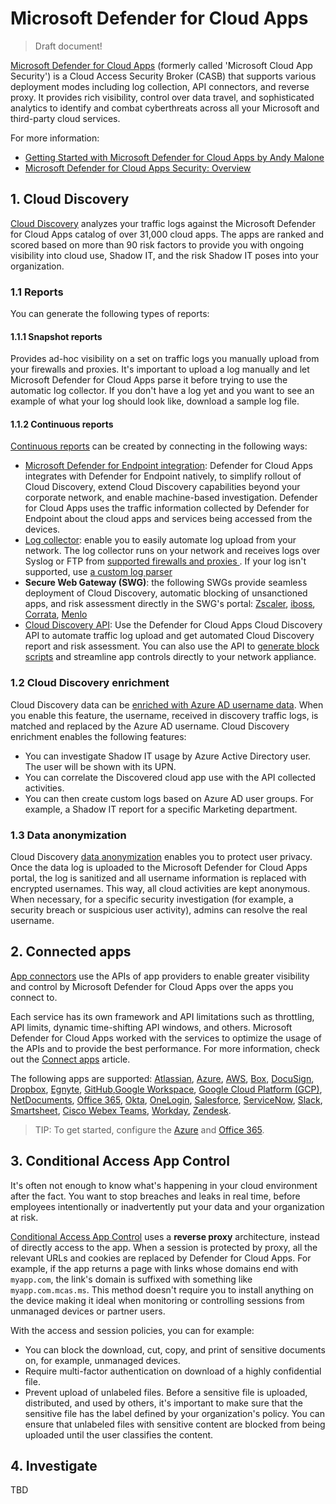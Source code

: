 # Microsoft Defender for Cloud Apps

> Draft document!

[Microsoft Defender for Cloud Apps](https://docs.microsoft.com/defender-cloud-apps/what-is-defender-for-cloud-apps) (formerly called 'Microsoft Cloud App Security') is a Cloud Access Security Broker (CASB) that supports various deployment modes including log collection, API connectors, and reverse proxy. It provides rich visibility, control over data travel, and sophisticated analytics to identify and combat cyberthreats across all your Microsoft and third-party cloud services.

For more information:

- [Getting Started with Microsoft Defender for Cloud Apps by Andy Malone
](https://www.youtube.com/watch?v=FbKkh9-Iir8)
- [Microsoft Defender for Cloud Apps Security: Overview](https://www.youtube.com/watch?v=iAs_Jn4dkVY)

## 1. Cloud Discovery

[Cloud Discovery](https://docs.microsoft.com/defender-cloud-apps/set-up-cloud-discovery) analyzes your traffic logs against the Microsoft Defender for Cloud Apps catalog of over 31,000 cloud apps. The apps are ranked and scored based on more than 90 risk factors to provide you with ongoing visibility into cloud use, Shadow IT, and the risk Shadow IT poses into your organization.

### 1.1 Reports

You can generate the following types of reports:

#### 1.1.1 Snapshot reports

Provides ad-hoc visibility on a set on traffic logs you manually upload from your firewalls and proxies. It's important to upload a log manually and let Microsoft Defender for Cloud Apps parse it before trying to use the automatic log collector. If you don't have a log yet and you want to see an example of what your log should look like, download a sample log file.

#### 1.1.2 Continuous reports

[Continuous reports](https://docs.microsoft.com/defender-cloud-apps/set-up-cloud-discovery#snapshot-and-continuous-risk-assessment-reports) can be created by connecting in the following ways:

- [Microsoft Defender for Endpoint integration](https://docs.microsoft.com/defender-cloud-apps/mde-integration): Defender for Cloud Apps integrates with Defender for Endpoint natively, to simplify rollout of Cloud Discovery, extend Cloud Discovery capabilities beyond your corporate network, and enable machine-based investigation. Defender for Cloud Apps uses the traffic information collected by Defender for Endpoint about the cloud apps and services being accessed from the devices.
- [Log collector](https://docs.microsoft.com/defender-cloud-apps/discovery-docker): enable you to easily automate log upload from your network. The log collector runs on your network and receives logs over Syslog or FTP from [supported firewalls and proxies
](https://docs.microsoft.com/defender-cloud-apps/set-up-cloud-discovery#supported-firewalls-and-proxies-). If your log isn't supported, use [a custom log parser](https://docs.microsoft.com/defender-cloud-apps/custom-log-parser)
- **Secure Web Gateway (SWG)**: the following SWGs provide seamless deployment of Cloud Discovery, automatic blocking of unsanctioned apps, and risk assessment directly in the SWG's portal: [Zscaler](https://docs.microsoft.com/defender-cloud-apps/zscaler-integration), [iboss](https://docs.microsoft.com/defender-cloud-apps/iboss-integration), [Corrata](https://docs.microsoft.com/defender-cloud-apps/corrata-integration), [Menlo](https://docs.microsoft.com/defender-cloud-apps/menlo-integration)
- [Cloud Discovery API](https://docs.microsoft.com/defender-cloud-apps/api-discovery): Use the Defender for Cloud Apps Cloud Discovery API to automate traffic log upload and get automated Cloud Discovery report and risk assessment. You can also use the API to [generate block scripts](https://docs.microsoft.com/defender-cloud-apps/api-discovery-script) and streamline app controls directly to your network appliance.

### 1.2 Cloud Discovery enrichment

Cloud Discovery data can be [enriched with Azure AD username data](https://docs.microsoft.com/defender-cloud-apps/cloud-discovery-aad-enrichment). When you enable this feature, the username, received in discovery traffic logs, is matched and replaced by the Azure AD username. Cloud Discovery enrichment enables the following features:

- You can investigate Shadow IT usage by Azure Active Directory user. The user will be shown with its UPN.
- You can correlate the Discovered cloud app use with the API collected activities.
- You can then create custom logs based on Azure AD user groups. For example, a Shadow IT report for a specific Marketing department.

### 1.3 Data anonymization

Cloud Discovery [data anonymization](https://docs.microsoft.com/defender-cloud-apps/cloud-discovery-anonymizer) enables you to protect user privacy. Once the data log is uploaded to the Microsoft Defender for Cloud Apps portal, the log is sanitized and all username information is replaced with encrypted usernames. This way, all cloud activities are kept anonymous. When necessary, for a specific security investigation (for example, a security breach or suspicious user activity), admins can resolve the real username. 


## 2. Connected apps

[App connectors](https://docs.microsoft.com/defender-cloud-apps/enable-instant-visibility-protection-and-governance-actions-for-your-apps) use the APIs of app providers to enable greater visibility and control by Microsoft Defender for Cloud Apps over the apps you connect to.

Each service has its own framework and API limitations such as throttling, API limits, dynamic time-shifting API windows, and others. Microsoft Defender for Cloud Apps worked with the services to optimize the usage of the APIs and to provide the best performance. For more information, check out the [Connect apps](https://docs.microsoft.com/defender-cloud-apps/enable-instant-visibility-protection-and-governance-actions-for-your-apps) article. 

The following apps are supported: [Atlassian](https://docs.microsoft.com/defender-cloud-apps/connect-atlassian), [Azure](https://docs.microsoft.com/defender-cloud-apps/connect-azure), [AWS](https://docs.microsoft.com/defender-cloud-apps/connect-aws), [Box](https://docs.microsoft.com/defender-cloud-apps/connect-box), [DocuSign](https://docs.microsoft.com/defender-cloud-apps/connect-docusign), [Dropbox](https://docs.microsoft.com/defender-cloud-apps/connect-dropbox), [Egnyte](https://docs.microsoft.com/defender-cloud-apps/connect-egnyte), [GitHub](https://docs.microsoft.com/defender-cloud-apps/connect-github-ec),[Google Workspace](https://docs.microsoft.com/defender-cloud-apps/connect-google-workspace), [Google Cloud Platform (GCP)](https://docs.microsoft.com/defender-cloud-apps/connect-google-gcp), [NetDocuments](https://docs.microsoft.com/defender-cloud-apps/connect-netdocuments-to-microsoft-defender-for-cloud-apps), [Office 365](https://docs.microsoft.com/defender-cloud-apps/connect-office-365), [Okta](https://docs.microsoft.com/defender-cloud-apps/connect-okta), [OneLogin](https://docs.microsoft.com/defender-cloud-apps/connect-onelogin), [Salesforce](https://docs.microsoft.com/defender-cloud-apps/connect-salesforce), [ServiceNow](https://docs.microsoft.com/defender-cloud-apps/connect-servicenow), [Slack](https://docs.microsoft.com/defender-cloud-apps/connect-slack), [Smartsheet](https://docs.microsoft.com/defender-cloud-apps/connect-smartsheet), [Cisco Webex Teams](https://docs.microsoft.com/defender-cloud-apps/connect-webex), [Workday](https://docs.microsoft.com/defender-cloud-apps/connect-workday), [Zendesk](https://docs.microsoft.com/defender-cloud-apps/connect-zendesk). 

> TIP: To get started, configure the [Azure](https://docs.microsoft.com/defender-cloud-apps/connect-azure) and [Office 365](https://docs.microsoft.com/defender-cloud-apps/connect-office-365).

## 3. Conditional Access App Control

It's often not enough to know what's happening in your cloud environment after the fact. You want to stop breaches and leaks in real time, before employees intentionally or inadvertently put your data and your organization at risk. 

[Conditional Access App Control](https://docs.microsoft.com/defender-cloud-apps/proxy-intro-aad#how-it-works) uses a **reverse proxy** architecture, instead of directly access to the app. When a session is protected by proxy, all the relevant URLs and cookies are replaced by Defender for Cloud Apps. For example, if the app returns a page with links whose domains end with `myapp.com`, the link's domain is suffixed with something like `myapp.com.mcas.ms`. This method doesn't require you to install anything on the device making it ideal when monitoring or controlling sessions from unmanaged devices or partner users.

With the access and session policies, you can for example:

- You can block the download, cut, copy, and print of sensitive documents on, for example, unmanaged devices.
- Require multi-factor authentication on download of a highly confidential file.
- Prevent upload of unlabeled files. Before a sensitive file is uploaded, distributed, and used by others, it's important to make sure that the sensitive file has the label defined by your organization's policy. You can ensure that unlabeled files with sensitive content are blocked from being uploaded until the user classifies the content.

## 4. Investigate

TBD



